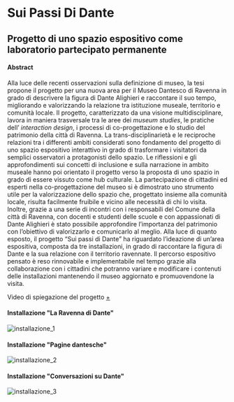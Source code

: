 # Sui Passi Di Dante
## Progetto di uno spazio espositivo come laboratorio partecipato permanente

#### Abstract
Alla luce delle recenti osservazioni sulla definizione di museo, la tesi propone il progetto per una nuova area per il Museo Dantesco di Ravenna in grado di descrivere la figura di Dante Alighieri e raccontare il suo tempo, migliorando e valorizzando la relazione tra istituzione museale, territorio e comunità locale.
Il progetto, caratterizzato da una visione multidisciplinare, lavora in maniera trasversale tra le aree dei _museum studies_, le pratiche dell’ _interaction design_, i processi di co-progettazione e lo studio del patrimonio della città di Ravenna.
La trans-disciplinarietà e le reciproche relazioni tra i differenti ambiti considerati sono fondamento del progetto di uno spazio espositivo interattivo in grado di trasformare i visitatori da semplici osservatori a protagonisti dello spazio. Le riflessioni e gli approfondimenti sui concetti di inclusione e sulla narrazione in ambito museale hanno poi orientato il progetto verso la proposta di uno spazio in grado di essere vissuto come hub culturale.
La partecipazione di cittadini ed esperti nella co-progettazione del museo si è dimostrato uno strumento utile per la valorizzazione dello spazio che, progettato insieme alla comunità locale, risulta facilmente fruibile e vicino alle necessità di chi lo visita. Inoltre, grazie a una serie di incontri con i responsabili del Comune della città di Ravenna, con docenti e studenti delle scuole e con appassionati di Dante Alighieri è stato possibile approfondire l’importanza del patrimonio con l’obiettivo di valorizzarlo e comunicarlo al meglio.
Alla luce di quanto esposto, il progetto “Sui passi di Dante” ha riguardato l’ideazione di un’area espositiva, composta da tre installazioni, in grado di raccontare la figura di Dante e la sua relazione con il territorio ravennate. Il percorso espositivo pensato è reso rinnovabile e implementabile nel tempo grazie alla collaborazione con i cittadini che potranno variare e modificare i contenuti delle installazioni mantenendo il museo aggiornato e promuovendone la visita.

Video di spiegazione del progetto [+](https://youtu.be/bwYKwFgWwOk)

#### Installazione "La Ravenna di Dante"
![installazione_1](https://scontent-mxp1-1.xx.fbcdn.net/v/t1.0-9/164792585_5572641019442899_6333238121836285392_o.jpg?_nc_cat=111&ccb=1-3&_nc_sid=730e14&_nc_ohc=rZeaZM_AdRYAX9lPBJo&_nc_ht=scontent-mxp1-1.xx&oh=b18c082dfc42bfb5cc6d7e58ef830bef&oe=60848101)
#### Installazione "Pagine dantesche"
![installazione_2](https://scontent-mxp1-1.xx.fbcdn.net/v/t1.0-9/165039239_5572641369442864_4972952308684276881_o.jpg?_nc_cat=105&ccb=1-3&_nc_sid=730e14&_nc_ohc=lrn0gH9A0w0AX9SeRku&_nc_ht=scontent-mxp1-1.xx&oh=0583ab36aa1f4a077e252dc361e73c2d&oe=6086AAB3)
#### Installazione "Conversazioni su Dante"
![installazione_3](https://scontent-mxp1-1.xx.fbcdn.net/v/t1.0-9/163505146_5572640969442904_989486899999380202_o.jpg?_nc_cat=107&ccb=1-3&_nc_sid=730e14&_nc_ohc=xAWzX3NFyZAAX-6VzPP&_nc_ht=scontent-mxp1-1.xx&oh=cf3dc339aae33ffebd6b69bff9d875ad&oe=6086E336)
